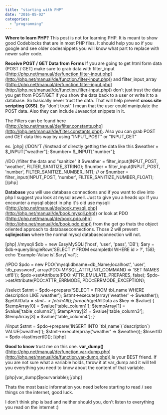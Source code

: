 ```yaml
---
title: "starting with PHP"
date: "2016-05-02"
categories: 
  - "programming"
---
```


**Where to learn PHP?** This post is not for learning PHP. It is meant to show good Codeblocks that are in most PHP files. It should help you so if you google and see older codesnippets you will know what part to replace with newer safer code.

**Receive POST / GET Data from Forms** If you are going to get html form data (POST / GET) make sure to grab data with filter\_input ([http://php.net/manual/de/function.filter-input.php](http://php.net/manual/de/function.filter-input.php)) and filter\_input\_array ([http://php.net/manual/de/function.filter-input.php](http://php.net/manual/de/function.filter-input.php)) don't just trust the data you get from POST/GET if you show the data back to a user or write it to a database. So basically never trust the data. That will help prevent **cross site scripting (XSS)**. By "don't trust" I mean that the user could manipulate the POST data. Also they can include Javascript snippets in it.

The Filters can be found here ([http://php.net/manual/de/filter.constants.php](http://php.net/manual/de/filter.constants.php)). Also you can grab POST and GET data this way by using "INPUT\_POST" or "INPUT\_GET"

ex. \[php\] //DON'T //instead of directly getting the data like this $weather = $\_INPUT\["weather"\]; $number= $\_INPUT\["number"\];

//DO //filter the data and "sanitize" it $weather = filter\_input(INPUT\_POST, 'weather', FILTER\_SANITIZE\_STRING); $number = filter\_input(INPUT\_POST, 'number', FILTER\_SANITIZE\_NUMBER\_INT); // or $number = filter\_input(INPUT\_POST, 'number', FILTER\_SANITIZE\_NUMBER\_FLOAT); \[/php\]

**Database** you will use database connections and if you want to dive into php I suggest you look at mysql aswell. Just to give you a heads up: If you encounter a mysql object in php it's old use mysql**i** ([http://php.net/manual/de/book.mysqli.php](http://php.net/manual/de/book.mysqli.php)) or look at PDO ([http://php.net/manual/de/book.pdo.php](http://php.net/manual/de/book.pdo.php)) from the get go thats the object oriented approach to databaseconnections. Those 2 will prevent **sqlinjection** where the normal mysql databaseconnection will not.

\[php\] //mysqli $db = new EasyMySQLi('host', 'user', 'pass', 'DB'); $ary = $db->querySingleRow('SELECT \* FROM exampletbl WHERE id > ?', 158); echo 'Example-Value is'.$ary\['val'\];

//PDO $pdo = new PDO('mysql:dbname=db\_Name;localhost', 'user', 'db\_password', array(PDO::MYSQL\_ATTR\_INIT\_COMMAND => 'SET NAMES utf8')); $pdo->setAttribute(PDO::ATTR\_EMULATE\_PREPARES, false); $pdo->setAttribute(PDO::ATTR\_ERRMODE, PDO::ERRMODE\_EXCEPTION);

//select $stmt = $pdo->prepare('SELECT \* FROM tbl\_name WHERE description LIKE :weather'); $stmt->execute(array('weather' => $weather)); $getAllData = $stmt->fetchAll(); foreach ($getAllData as $key => $value) { $tempArray\[0\] = $value\['table\_column1'\]; $tempArray\[1\] = $value\['table\_column2'\]; $tempArray\[2\] = $value\['table\_column3'\]; $tempArray\[3\] = $value\['table\_column4'\]; }

//input $stmt = $pdo->prepare('INSERT INTO \`tbl\_name\`(\`description\`) VALUE(:weather)'); $stmt->execute(array('weather' => $weather)); $InsertID = $pdo->lastInsertID(); \[/php\]

**Good to know** trust me on this one. **var\_dump()** ([http://php.net/manual/de/function.var-dump.php](http://php.net/manual/de/function.var-dump.php)) is your BEST friend. If you are not sure what a variable holds, throw it at var\_dump and it will tell you everything you need to know about the content of that variable.

\[php\]var\_dump($yourvariable);\[/php\]

Thats the most basic information you need before starting to read / see things on the internet, good luck.

I don't think php is bad and neither should you, don't listen to everything you read on the internet :)
